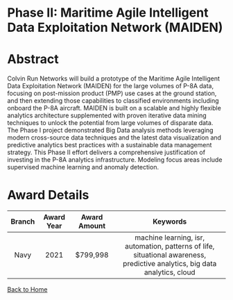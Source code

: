 
Phase II: Maritime Agile Intelligent Data Exploitation Network (MAIDEN)
=======================================================================

# Abstract


Colvin Run Networks will build a prototype of the Maritime Agile Intelligent Data Exploitation Network (MAIDEN) for the large volumes of P-8A data, focusing on post-mission product (PMP) use cases at the ground station, and then extending those capabilities to classified environments including onboard the P-8A aircraft. MAIDEN is built on a scalable and highly flexible analytics architecture supplemented with proven iterative data mining techniques to unlock the potential from large volumes of disparate data. The Phase I project demonstrated Big Data analysis methods leveraging modern cross-source data techniques and the latest data visualization and predictive analytics best practices with a sustainable data management strategy. This Phase II effort delivers a comprehensive justification of investing in the P-8A analytics infrastructure. Modeling focus areas include supervised machine learning and anomaly detection.  

# Award Details

|Branch|Award Year|Award Amount|Keywords|
| :---: | :---: | :---: | :---: |
|Navy|2021|$799,998|machine learning, isr, automation, patterns of life, situational awareness, predictive analytics, big data analytics, cloud|
  
  


[Back to Home](https://github.com/chrischow/dod_sbir_awards/JH/#2017)